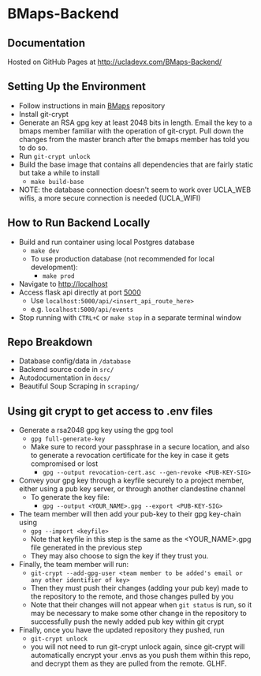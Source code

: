 # BMaps-Backend 

## Documentation
Hosted on GitHub Pages at http://ucladevx.com/BMaps-Backend/

## Setting Up the Environment
- Follow instructions in main [BMaps](https://github.com/ucladevx/BMaps) repository
- Install git-crypt
- Generate an RSA gpg key at least 2048 bits in length. Email the key to a bmaps member familiar with the operation of git-crypt. Pull down the changes from the master branch after the bmaps member has told you to do so.
- Run `git-crypt unlock`
- Build the base image that contains all dependencies that are fairly static but take a while to install
  - `make build-base`
- NOTE: the database connection doesn't seem to work over UCLA_WEB wifis, a more secure connection is needed (UCLA_WIFI)

## How to Run Backend Locally

- Build and run container using local Postgres database
  - `make dev`
  - To use production database (not recommended for local development):
    - `make prod`
- Navigate to [http://localhost](http://localhost)
- Access flask api directly at port [5000](http://localhost:5000/)
  - Use `localhost:5000/api/<insert_api_route_here>`
  - e.g. `localhost:5000/api/events`
- Stop running with `CTRL+C` or `make stop` in a separate terminal window

## Repo Breakdown

- Database config/data in `/database`
- Backend source code in `src/`
- Autodocumentation in `docs/`
- Beautiful Soup Scraping in `scraping/` 

## Using git crypt to get access to .env files

- Generate a rsa2048 gpg key using the gpg tool
  - `gpg full-generate-key`
  - Make sure to record your passphrase in a secure location, and also to generate a revocation certificate for the key in case it gets compromised or lost
    - `gpg --output revocation-cert.asc --gen-revoke <PUB-KEY-SIG>`
- Convey your gpg key through a keyfile securely to a project member, either using a pub key server, or through another clandestine channel
  - To generate the key file:
    - `gpg --output <YOUR_NAME>.gpg --export <PUB-KEY-SIG>`
- The team member will then add your pub-key to their gpg key-chain using 
  - `gpg --import <keyfile>`
  - Note that keyfile in this step is the same as the <YOUR_NAME>.gpg file generated in the previous step
  - They may also choose to sign the key if they trust you.
- Finally, the team member will run:
  - `git-crypt --add-gpg-user <team member to be added's email or any other identifier of key>`
  - Then they must push their changes (adding your pub key) made to the repository to the remote, and those changes pulled by you
  - Note that their changes will not appear when `git status` is run, so it may be necessary to make some other change in the repository to successfully push the newly added pub key within git crypt
- Finally, once you have the updated repository they pushed, run
  - `git-crypt unlock`
  - you will not need to run git-crypt unlock again, since git-crypt will automatically encrypt your .envs as you push them within this repo, and decrypt them as they are pulled from the remote. GLHF.

